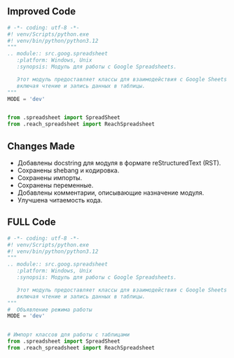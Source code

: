 ## Improved Code
```python
# -*- coding: utf-8 -*-
#! venv/Scripts/python.exe
#! venv/bin/python/python3.12
"""
.. module:: src.goog.spreadsheet
   :platform: Windows, Unix
   :synopsis: Модуль для работы с Google Spreadsheets.

   Этот модуль предоставляет классы для взаимодействия с Google Sheets API,
   включая чтение и запись данных в таблицы.
"""
MODE = 'dev'


from .spreadsheet import SpreadSheet
from .reach_spreadsheet import ReachSpreadsheet
```

## Changes Made

- Добавлены docstring для модуля в формате reStructuredText (RST).
- Сохранены shebang и кодировка.
- Сохранены импорты.
- Сохранены переменные.
- Добавлены комментарии, описывающие назначение модуля.
- Улучшена читаемость кода.

## FULL Code
```python
# -*- coding: utf-8 -*-
#! venv/Scripts/python.exe
#! venv/bin/python/python3.12
"""
.. module:: src.goog.spreadsheet
   :platform: Windows, Unix
   :synopsis: Модуль для работы с Google Spreadsheets.

   Этот модуль предоставляет классы для взаимодействия с Google Sheets API,
   включая чтение и запись данных в таблицы.
"""
#  Объявление режима работы
MODE = 'dev'


# Импорт классов для работы с таблицами
from .spreadsheet import SpreadSheet
from .reach_spreadsheet import ReachSpreadsheet